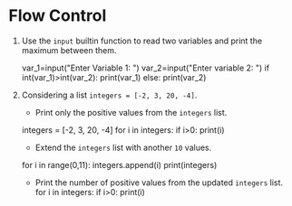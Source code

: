 # Flow Control

1. Use the `input` builtin function to read two variables and print the
   maximum between them.
   
   
   var_1=input("Enter Variable 1: ") 
var_2=input("Enter variable 2: ")
if int(var_1)>int(var_2):
    print(var_1)
else:
    print(var_2)
    
     
   
   
   
2. Considering a list `integers = [-2, 3, 20, -4]`.
   - Print only the positive values from the `integers` list.
   
   integers = [-2, 3, 20, -4]
for i in integers:
    if i>0:
        print(i)
   
   
   - Extend the `integers` list with another `10` values.
   
   for i in range(0,11):
    integers.append(i)
print(integers)

   - Print the number of positive values from the updated `integers` list.
   for i in integers:
    if i>0:
        print(i)



